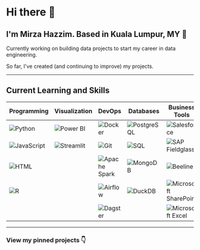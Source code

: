 # Hi there 👋

## I'm Mirza Hazzim. Based in Kuala Lumpur, MY 📍

Currently working on building data projects to start my career in data engineering.

So far, I've created (and continuing to improve) my projects.

---

## **Current Learning and Skills**

| **Programming** | **Visualization** | **DevOps** | **Databases** | **Business Tools** | **Storage** |
|---------------|----------------|---------|-----------|--------------|---------|
| ![Python](https://img.shields.io/badge/-Python-blue?style=flat-square&logo=python) | ![Power BI](https://img.shields.io/badge/-Power%20BI-yellow?style=flat-square&logo=powerbi) | ![Docker](https://img.shields.io/badge/-Docker-blue?style=flat-square&logo=docker) | ![PostgreSQL](https://img.shields.io/badge/-PostgreSQL-blue?style=flat-square&logo=postgresql) | ![Salesforce](https://img.shields.io/badge/-Salesforce-blue?style=flat-square&logo=salesforce) | ![Minio](https://img.shields.io/badge/-Minio-lightgrey?style=flat-square&logo=minio) |
| ![JavaScript](https://img.shields.io/badge/-JavaScript-yellow?style=flat-square&logo=javascript) | ![Streamlit](https://img.shields.io/badge/-Streamlit-red?style=flat-square&logo=streamlit) | ![Git](https://img.shields.io/badge/-Git-red?style=flat-square&logo=git) | ![SQL](https://img.shields.io/badge/-SQL-blue?style=flat-square&logo=sqlite) | ![SAP Fieldglass](https://img.shields.io/badge/-SAP%20Fieldglass-blue?style=flat-square&logo=sap) | |
| ![HTML](https://img.shields.io/badge/-HTML-orange?style=flat-square&logo=html5) | | ![Apache Spark](https://img.shields.io/badge/-Apache%20Spark-red?style=flat-square&logo=apachespark) | ![MongoDB](https://img.shields.io/badge/-MongoDB-green?style=flat-square&logo=mongodb) | ![Beeline](https://img.shields.io/badge/-Beeline-black?style=flat-square) | |
| ![R](https://img.shields.io/badge/-R-blue?style=flat-square&logo=r) | | ![Airflow](https://img.shields.io/badge/-Airflow-blue?style=flat-square&logo=apacheairflow) | ![DuckDB](https://img.shields.io/badge/-DuckDB-blue?style=flat-square&logo=duckdb) | ![Microsoft SharePoint](https://img.shields.io/badge/-Microsoft%20SharePoint-blue?style=flat-square&logo=microsoftsharepoint) | |
| | | ![Dagster](https://img.shields.io/badge/-Dagster-purple?style=flat-square) | | ![Microsoft Excel](https://img.shields.io/badge/-Microsoft%20Excel-green?style=flat-square&logo=microsoftexcel) | |

---

### View my pinned projects 👇
